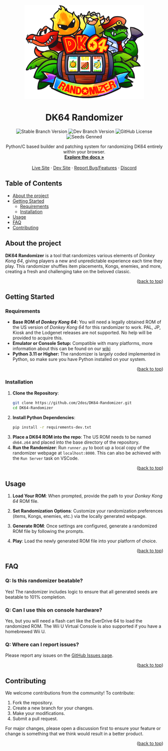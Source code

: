 <div id="top"></div>
<br />
<div align="center" style="text-align:center">
  <a href="https://github.com/2dos/DK64-Randomizer">
    <img src="https://raw.githubusercontent.com/2dos/DK64-Randomizer/refs/heads/dev/static/img/logo.png" alt="Logo" width="381" height="300">
  </a>

  <h1 align="center">DK64 Randomizer</h1>
<img alt="Stable Branch Version" src="https://img.shields.io/badge/stable-3.0-darkgreen">
<img alt="Dev Branch Version" src="https://img.shields.io/badge/dev-4.0-midnightblue">
<img alt="GitHub License" src="https://img.shields.io/github/license/2dos/DK64-Randomizer?color=darkred">
<img alt="Seeds Genned" src="https://img.shields.io/endpoint?url=https%3A%2F%2Fhook.us2.make.com%2Fvbfjgbseucn5taygvlxcfkh7q4060wo4">


<p align="center">
    Python/C based builder and patching system for randomizing DK64 entirely within your browser.
    <br />
    <a href="https://dev.dk64randomizer.com/wiki/"><strong>Explore the docs »</strong></a>
    <br />
    <br />
    <a href="https://dk64randomizer.com/">Live Site</a>
    ·
    <a href="https://dev.dk64randomizer.com/">Dev Site</a>
    ·
    <a href="https://github.com/2dos/DK64-Randomizer/issues">Report Bug/Features</a>
    ·
    <a href="https://discord.dk64randomizer.com">Discord</a>
  </p>
</div>



## Table of Contents
- [About the project](#about-the-project)
- [Getting Started](#getting-started)
  - [Requirements](#requirements)
  - [Installation](#installation)
- [Usage](#usage)
- [FAQ](#faq)
- [Contributing](#contributing)

## About the project

**DK64 Randomizer** is a tool that randomizes various elements of *Donkey Kong 64*, giving players a new and unpredictable experience each time they play. This randomizer shuffles item placements, Kongs, enemies, and more, creating a fresh and challenging take on the beloved classic.

<p align="right">(<a href="#top">back to top</a>)</p>

## Getting Started

### Requirements
- **Base ROM of *Donkey Kong 64*:** You will need a legally obtained ROM of the US version of *Donkey Kong 64* for this randomizer to work. PAL, JP, Kiosk and the Lodgenet releases are not supported. No help will be provided to acquire this.
- **Emulator or Console Setup:** Compatible with many platforms, more information about this can be found on our [wiki](https://dev.dk64randomizer.com/wiki/index.html?title=Consoles-and-Emulators)
- **Python 3.11 or Higher:** The randomizer is largely coded implemented in Python, so make sure you have Python installed on your system.

<p align="right">(<a href="#top">back to top</a>)</p>

### Installation
1. **Clone the Repository**:
   ```bash
   git clone https://github.com/2dos/DK64-Randomizer.git
   cd DK64-Randomizer
   ```
2. **Install Python Dependencies**:
   ```bash
   pip install -r requirements-dev.txt
   ```
3. **Place a DK64 ROM into the repo**:
The US ROM needs to be named `dk64.z64` and placed into the base directory of the repository.
4. **Run the Randomizer**:
   Run `runner.py` to boot up a local copy of the randomizer webpage at `localhost:8000`. This can also be achieved with the `Run Server` task on VSCode.

<p align="right">(<a href="#top">back to top</a>)</p>

## Usage

1. **Load Your ROM**:
   When prompted, provide the path to your *Donkey Kong 64* ROM file.
   
2. **Set Randomization Options**:
   Customize your randomization preferences (items, Kongs, enemies, etc.) via the locally generated webpage.
   
3. **Generate ROM**:
   Once settings are configured, generate a randomized ROM file by following the prompts.

4. **Play**:
   Load the newly generated ROM file into your platform of choice.

<p align="right">(<a href="#top">back to top</a>)</p>

## FAQ

### Q: Is this randomizer beatable?
Yes! The randomizer includes logic to ensure that all generated seeds are beatable to 101% completion.

### Q: Can I use this on console hardware?
Yes, but you will need a flash cart like the EverDrive 64 to load the randomized ROM. The Wii U Virtual Console is also supported if you have a homebrewed Wii U.

### Q: Where can I report issues?
Please report any issues on the [GitHub Issues page](https://github.com/2dos/DK64-Randomizer/issues).

<p align="right">(<a href="#top">back to top</a>)</p>

## Contributing
We welcome contributions from the community! To contribute:
1. Fork the repository.
2. Create a new branch for your changes.
3. Make your modifications.
4. Submit a pull request.

For major changes, please open a discussion first to ensure your feature or change is something that we think would result in a better product.

<p align="right">(<a href="#top">back to top</a>)</p>
